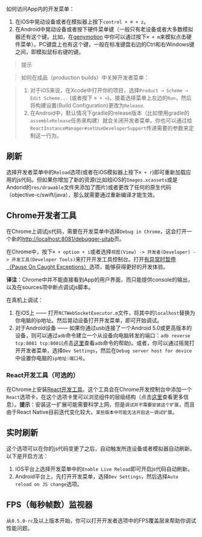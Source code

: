 如何访问App内的开发菜单：

1. 在iOS中晃动设备或者在模拟器上按下`control + ⌘ + z`。  
2. 在Android中晃动设备或者按下硬件菜单键（一般只有老设备或者大多数模拟器还有这个键。比如，在[genymotion](https://www.genymotion.com) 中你可以通过按下`⌘ + m`来模拟点击硬件菜单）。PC键盘上也有这个键，一般在标准键盘右边的Ctrl和右Windows键之间，即模拟鼠标右键的键。

> 提示


> 如何在成品（production builds）中关掉开发者菜单：


> 1. 对于iOS来说，在Xcode中打开你的项目，选择`Product → Scheme → Edit Scheme...` (或者按下 `⌘ + <`)。接着选择菜单上左边的`Run`，然后将构建设置(Build Configuration)更改为`Release`.
> 2. 在Android中，默认情况下gradle的release版本（比如使用gradle的`assembleRelease`任务来构建）就会关闭开发者菜单。你也可以通过给`ReactInstanceManager#setUseDeveloperSupport`传递需要的参数来定制这一行为。

## 刷新

选择开发者菜单中的`Reload`选项(或者在iOS模拟器上按下`⌘ + r`)即可重新加载应用的js代码。但如果你增加了新的资源(比如给iOS的`Images.xcassets`或是Andorid的`res/drawable`文件夹添加了图片)或者更改了任何的原生代码（objective-c/swift/java），那么就需要通过重新编译才能生效。

## Chrome开发者工具

在Chrome上调试js代码，需要在开发菜单中选择`Debug in Chrome`，这会打开一个新的[http://localhost:8081/debugger-uitab](http://localhost:8081/debugger-uitab)页。

在Chrome中，按下`⌘ + option + i`或者选择`视图(View) -> 开发者(Developer) -> 开发工具(Developer Tools)`来打开开发工具控制台。打开[有异常时暂停（Pause On Caught Exceptions）](http://stackoverflow.com/questions/2233339/javascript-is-there-a-way-to-get-chrome-to-break-on-all-errors/17324511#17324511)选项，能够获得更好的开发体验。  

__译注__：Chrome中并不能直接看到App的用户界面，而只能提供console的输出，以及在sources项中断点调试js脚本。

在真机上调试：

1. 在iOS上 —— 打开`RCTWebSocketExecutor.m`文件，将其中的`localhost`替换为你电脑的ip地址。然后晃动设备打开开发菜单，即可开始调试。
2. 对于Android设备 —— 如果你通过usb连接了一个Android 5.0或更高版本的设备，则可以通过`adb`命令建立一个从设备向电脑转发的端口：`adb reverse tcp:8081 tcp:8081`(点击[这里](http://developer.android.com/tools/help/adb.html)查看`adb`命令的帮助)。或者，你可以通过摇晃打开开发者菜单，选择`Dev Settings`，然后在`Debug server host for device`中设置你电脑的`ip地址:端口号`。

### React开发工具（可选的）

在Chrome上安装[React开发工具](https://chrome.google.com/webstore/detail/react-developer-tools/fmkadmapgofadopljbjfkapdkoienihi?hl=en)。这个工具会在Chrome开发控制台中添加一个`React`选项卡，在这个选项卡里可以浏览组件的层级结构（点击[这里](https://github.com/facebook/react-devtools)查看更多信息）。__提示__：安装这一扩展可能需要科学上网，但是`调试并不需要安装这个扩展`，而且由于React Native目前迭代变化较大，`某些版本中可能无法开启这一调试扩展`。

## 实时刷新
这个选项可以在你的js代码变更了之后，自动触发所连设备或者模拟器自动刷新。以下是开启方法：

1. iOS平台上选择开发菜单中的`Enable Live Reload`即可开启js代码自动刷新。
2. Android平台上，先打开开发菜单，选择`Dev Settings`，然后选择`Auto reload on JS change`选项。

## FPS（每秒帧数）监视器
从`0.5.0-rc`及以上版本开始，你可以打开开发者选项中的FPS覆盖层来帮助你调试性能问题。
